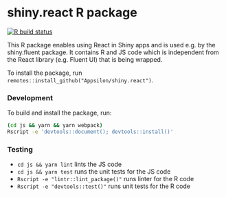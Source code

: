 # shiny.react R package

<!-- badges: start -->
[![R build status](https://github.com/Appsilon/shiny.react/workflows/R-CMD-check/badge.svg)](https://github.com/Appsilon/shiny.react/actions)
<!-- badges: end -->

This R package enables using React in Shiny apps and is used e.g. by the shiny.fluent package.
It contains R and JS code which is independent from the React library (e.g. Fluent UI) that is being wrapped.

To install the package, run `remotes::install_github("Appsilon/shiny.react")`.

### Development

To build and install the package, run:
```sh
(cd js && yarn && yarn webpack)
Rscript -e 'devtools::document(); devtools::install()'
```

### Testing

* `cd js && yarn lint` lints the JS code
* `cd js && yarn test` runs the unit tests for the JS code
* `Rscript -e "lintr::lint_package()"` runs linter for the R code
* `Rscript -e "devtools::test()"` runs unit tests for the R code
